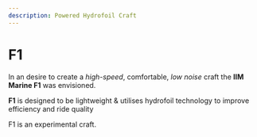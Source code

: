 ```yaml
---
description: Powered Hydrofoil Craft
---
```


# F1

In an desire to create a _high-speed_, comfortable, _low noise_ craft the **IIM Marine F1** was envisioned.

**F1** is designed to be lightweight & utilises hydrofoil technology to improve efficiency and ride quality

F1 is an experimental craft.

